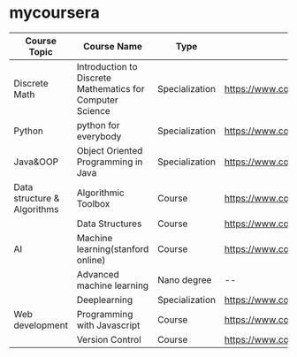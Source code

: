 # mycoursera



| Course Topic               | Course Name                                              | Type          | Certificate Link                                                                        |
|----------------------------|----------------------------------------------------------|---------------|------------------------------------------------------------------------------------------|
| Discrete Math              | Introduction to Discrete Mathematics for Computer Science| Specialization| https://www.coursera.org/account/accomplishments/specialization/HD7FD76K5YMU            |
| Python                     | python for everybody                                     | Specialization| https://www.coursera.org/account/accomplishments/specialization/7MUD7XD3Z4SP            |
| Java&OOP                   | Object Oriented Programming in Java                      | Specialization| https://www.coursera.org/account/accomplishments/specialization/QG7SF6HS2FJQ            |
| Data structure & Algorithms| Algorithmic Toolbox                                      | Course        | https://www.coursera.org/account/accomplishments/verify/DT37MBTM4TRP                    |
|                            | Data Structures                                          | Course        | https://www.coursera.org/account/accomplishments/verify/RSZGZUXZL6W7                    |
| AI                         | Machine learning(stanford online)                        | Course        | https://www.coursera.org/account/accomplishments/verify/XWZ89DTYWNL2                    |
|                            | Advanced machine learning                                | Nano degree   | --                                                                                      |
|                            | Deeplearning                                             | Specialization| https://www.coursera.org/account/accomplishments/specialization/U67SNUTWUVMM            |
| Web development            | Programming with Javascript                              | Course        | https://www.coursera.org/account/accomplishments/verify/J42YLYXZNWGZ                    |
|                            | Version Control                                          | Course        | https://www.coursera.org/account/accomplishments/verify/MWVTM26WMHKL                    |
